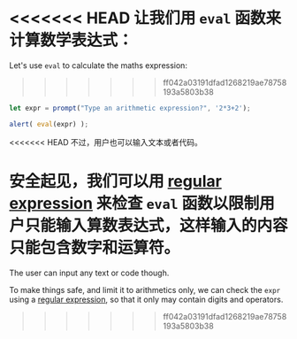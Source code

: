 <<<<<<< HEAD
让我们用 `eval` 函数来计算数学表达式：
=======
Let's use `eval` to calculate the maths expression:
>>>>>>> ff042a03191dfad1268219ae78758193a5803b38

```js demo run
let expr = prompt("Type an arithmetic expression?", '2*3+2');

alert( eval(expr) );
```

<<<<<<< HEAD
不过，用户也可以输入文本或者代码。

安全起见，我们可以用 [regular expression](info:regular-expressions) 来检查 `eval` 函数以限制用户只能输入算数表达式，这样输入的内容只能包含数字和运算符。
=======
The user can input any text or code though.

To make things safe, and limit it to arithmetics only, we can check the `expr` using a [regular expression](info:regular-expressions), so that it only may contain digits and operators.
>>>>>>> ff042a03191dfad1268219ae78758193a5803b38
